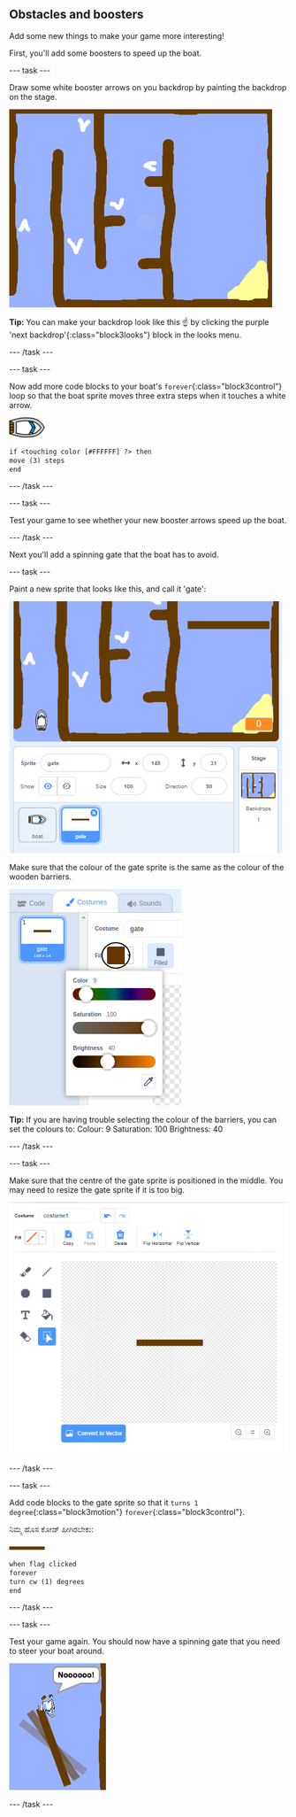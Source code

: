 ## Obstacles and boosters

Add some new things to make your game more interesting!

First, you'll add some boosters to speed up the boat.

\--- task \---

Draw some white booster arrows on you backdrop by painting the backdrop on the stage.

![ಸ್ಕ್ರೀನ್‍ಶಾಟ್](images/boat-boost.png)

**Tip:** You can make your backdrop look like this ☝️ by clicking the purple 'next backdrop'{:class="block3looks"} block in the looks menu.

\--- /task \---

\--- task \---

Now add more code blocks to your boat's `forever`{:class="block3control"} loop so that the boat sprite moves three extra steps when it touches a white arrow.

![boat-sprite](images/boat_resize.png)

```blocks3
if <touching color [#FFFFFF] ?> then
move (3) steps
end
```

\--- /task \---

\--- task \---

Test your game to see whether your new booster arrows speed up the boat.

\--- /task \---

Next you'll add a spinning gate that the boat has to avoid.

\--- task \---

Paint a new sprite that looks like this, and call it 'gate':

![ಸ್ಕ್ರೀನ್‍ಶಾಟ್](images/boat-gate.png)

Make sure that the colour of the gate sprite is the same as the colour of the wooden barriers.

![screenshot](images/brown-hsv.png)

**Tip:** If you are having trouble selecting the colour of the barriers, you can set the colours to: Colour: 9 Saturation: 100 Brightness: 40

\--- /task \---

\--- task \---

Make sure that the centre of the gate sprite is positioned in the middle. You may need to resize the gate sprite if it is too big.

![screenshot](images/boat-center.png)

\--- /task \---

\--- task \---

Add code blocks to the gate sprite so that it `turns 1 degree`{:class="block3motion"} `forever`{:class="block3control"}.

ನಿಮ್ಮ ಹೊಸ ಕೋಡ್ ಹೀಗಿರಬೇಕು:

![gate](images/gate.png)

```blocks3
when flag clicked
forever
turn cw (1) degrees
end
```

\--- /task \---

\--- task \---

Test your game again. You should now have a spinning gate that you need to steer your boat around.

![screenshot](images/boat-gate-test.png)

\--- /task \---